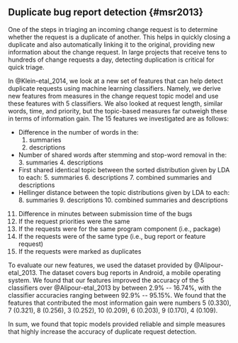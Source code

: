 
## Duplicate bug report detection {#msr2013}

One of the steps in triaging an incoming change request is to determine whether
the request is a duplicate of another. This helps in quickly closing a
duplicate and also automatically linking it to the original, providing new
information about the change request. In large projects that receive tens to
hundreds of change requests a day, detecting duplication is critical for
quick triage.

In @Klein-etal_2014, we look at a new set of features that can help detect
duplicate requests using machine learning classifiers. Namely, we derive new
features from measures in the change request topic model and use these features
with 5 classifiers. We also looked at request length, similar words,
time, and priority, but the topic-based measures far outweigh these in terms of
information gain. The 15 features we investigated are as follows:

- Difference in the number of words in the:
    1. summaries
    2. descriptions
- Number of shared words after stemming and stop-word removal in the:
    3. summaries
    4. descriptions
- First shared identical topic between the sorted distribution given by LDA to
   each:
    5. summaries
    6. descriptions
    7. combined summaries and descriptions
- Hellinger distance between the topic distributions given by LDA to each:
    8. summaries
    9. descriptions
    10. combined summaries and descriptions
11. Difference in minutes between submission time of the bugs
12. If the request priorities were the same
13. If the requests were for the same program component (i.e., package)
14. If the requests were of the same type (i.e., bug report or feature request)
15. If the requests were marked as duplicates


To evaluate our new features, we used the dataset provided by
@Alipour-etal_2013. The dataset covers bug reports in Android, a mobile
operating system. We found that our features improved the accuracy of the 5
classifiers over @Alipour-etal_2013 by between 2.9% -- 16.74%, with the
classifier accuracies ranging between 92.9% -- 95.15%. We found that the
features that contributed the most information gain were numbers 5 (0.330), 7
(0.321), 8 (0.256), 3 (0.252), 10 (0.209), 6 (0.203), 9 (0.170), 4 (0.109).

In sum, we found that topic models provided reliable and simple measures that
highly increase the accuracy of duplicate request detection.
